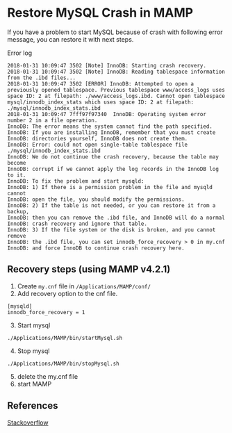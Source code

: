 # Restore MySQL Crash in MAMP

If you have a problem to start MySQL because of crash with following error message, you can restore it with next steps.

Error log
```
2018-01-31 10:09:47 3502 [Note] InnoDB: Starting crash recovery.
2018-01-31 10:09:47 3502 [Note] InnoDB: Reading tablespace information from the .ibd files...
2018-01-31 10:09:47 3502 [ERROR] InnoDB: Attempted to open a previously opened tablespace. Previous tablespace www/access_logs uses space ID: 2 at filepath: ./www/access_logs.ibd. Cannot open tablespace mysql/innodb_index_stats which uses space ID: 2 at filepath: ./mysql/innodb_index_stats.ibd
2018-01-31 10:09:47 7fff97f97340  InnoDB: Operating system error number 2 in a file operation.
InnoDB: The error means the system cannot find the path specified.
InnoDB: If you are installing InnoDB, remember that you must create
InnoDB: directories yourself, InnoDB does not create them.
InnoDB: Error: could not open single-table tablespace file ./mysql/innodb_index_stats.ibd
InnoDB: We do not continue the crash recovery, because the table may become
InnoDB: corrupt if we cannot apply the log records in the InnoDB log to it.
InnoDB: To fix the problem and start mysqld:
InnoDB: 1) If there is a permission problem in the file and mysqld cannot
InnoDB: open the file, you should modify the permissions.
InnoDB: 2) If the table is not needed, or you can restore it from a backup,
InnoDB: then you can remove the .ibd file, and InnoDB will do a normal
InnoDB: crash recovery and ignore that table.
InnoDB: 3) If the file system or the disk is broken, and you cannot remove
InnoDB: the .ibd file, you can set innodb_force_recovery > 0 in my.cnf
InnoDB: and force InnoDB to continue crash recovery here.
```

## Recovery steps (using MAMP v4.2.1)
1. Create `my.cnf` file in `/Applications/MAMP/conf/`
2. Add recovery option to the cnf file.
```
[mysqld]
innodb_force_recovery = 1
```
3. Start mysql 
```
./Applications/MAMP/bin/startMysql.sh
```
4. Stop mysql
```
./Applications/MAMP/bin/stopMysql.sh
```
5. delete the my.cnf file
6. start MAMP

## References
[Stackoverflow](https://stackoverflow.com/questions/33829888/innodb-attempted-to-open-a-previously-opened-tablespace/40039043#40039043)
